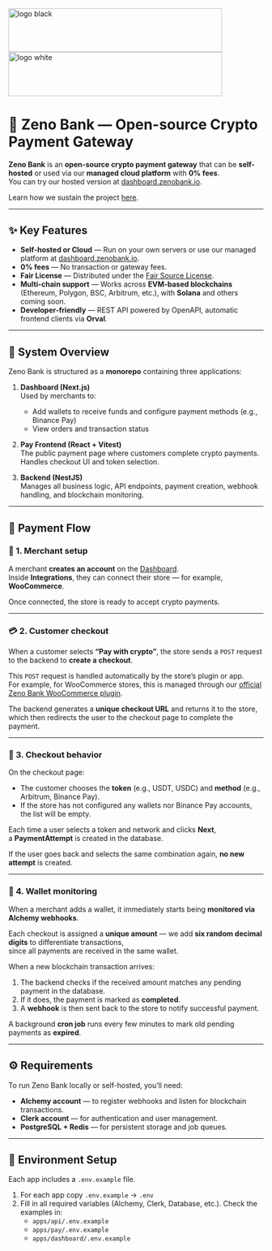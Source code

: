 <img width="422" height="86.3" alt="logo black" src="https://github.com/user-attachments/assets/113a8851-4272-40e2-8ac0-56e0343327e2#gh-light-mode-only" />
<img width="422" height="86.3" alt="logo white" src="https://github.com/user-attachments/assets/2b54a340-5fe0-41e5-a18b-add15ca6f8d5#gh-dark-mode-only" />

# 🏦 Zeno Bank — Open-source Crypto Payment Gateway

**Zeno Bank** is an **open-source crypto payment gateway** that can be **self-hosted** or used via our **managed cloud platform** with **0% fees**.  
You can try our hosted version at [dashboard.zenobank.io](https://dashboard.zenobank.io).

Learn how we sustain the project [here](https://zenobank.io/how-does-zeno-bank-make-money-if-we-offer-free-services/).

---

## ✨ Key Features

- **Self-hosted or Cloud** — Run on your own servers or use our managed platform at [dashboard.zenobank.io](https://dashboard.zenobank.io).
- **0% fees** — No transaction or gateway fees.
- **Fair License** — Distributed under the [Fair Source License](https://fair.io/).
- **Multi-chain support** — Works across **EVM-based blockchains** (Ethereum, Polygon, BSC, Arbitrum, etc.), with **Solana** and others coming soon.
- **Developer-friendly** — REST API powered by OpenAPI, automatic frontend clients via **Orval**.

---

## 🧩 System Overview

Zeno Bank is structured as a **monorepo** containing three applications:

1. **Dashboard (Next.js)**  
   Used by merchants to:
   - Add wallets to receive funds and configure payment methods (e.g., Binance Pay)
   - View orders and transaction status

2. **Pay Frontend (React + Vitest)**  
   The public payment page where customers complete crypto payments.  
   Handles checkout UI and token selection.

3. **Backend (NestJS)**  
   Manages all business logic, API endpoints, payment creation, webhook handling, and blockchain monitoring.

---

## 🔁 Payment Flow

### 🛒 1. Merchant setup

A merchant **creates an account** on the [Dashboard](https://dashboard.zenobank.io).  
Inside **Integrations**, they can connect their store — for example, **WooCommerce**.

Once connected, the store is ready to accept crypto payments.

---

### 💳 2. Customer checkout

When a customer selects **“Pay with crypto”**, the store sends a `POST` request to the backend to **create a checkout**.

This `POST` request is handled automatically by the store’s plugin or app.  
For example, for WooCommerce stores, this is managed through our [official Zeno Bank WooCommerce plugin](https://wordpress.org/plugins/zeno-crypto-payment-gateway).

The backend generates a **unique checkout URL** and returns it to the store, which then redirects the user to the checkout page to complete the payment.

---

### 🧠 3. Checkout behavior

On the checkout page:

- The customer chooses the **token** (e.g., USDT, USDC) and **method** (e.g., Arbitrum, Binance Pay).
- If the store has not configured any wallets nor Binance Pay accounts, the list will be empty.

Each time a user selects a token and network and clicks **Next**,  
a **PaymentAttempt** is created in the database.

If the user goes back and selects the same combination again, **no new attempt** is created.

---

### 🔐 4. Wallet monitoring

When a merchant adds a wallet, it immediately starts being **monitored via Alchemy webhooks**.

Each checkout is assigned a **unique amount** — we add **six random decimal digits** to differentiate transactions,  
since all payments are received in the same wallet.

When a new blockchain transaction arrives:

1. The backend checks if the received amount matches any pending payment in the database.
2. If it does, the payment is marked as **completed**.
3. A **webhook** is then sent back to the store to notify successful payment.

A background **cron job** runs every few minutes to mark old pending payments as **expired**.

---

## ⚙️ Requirements

To run Zeno Bank locally or self-hosted, you’ll need:

- **Alchemy account** — to register webhooks and listen for blockchain transactions.
- **Clerk account** — for authentication and user management.
- **PostgreSQL + Redis** — for persistent storage and job queues.

---

## 🧾 Environment Setup

Each app includes a `.env.example` file.

1. For each app copy `.env.example` → `.env`
2. Fill in all required variables (Alchemy, Clerk, Database, etc.). Check the examples in:
   - `apps/api/.env.example`
   - `apps/pay/.env.example`
   - `apps/dashboard/.env.example`

